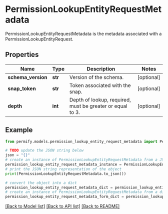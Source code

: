 # PermissionLookupEntityRequestMetadata

PermissionLookupEntityRequestMetadata is the metadata associated with a PermissionLookupEntityRequest.

## Properties

Name | Type | Description | Notes
------------ | ------------- | ------------- | -------------
**schema_version** | **str** | Version of the schema. | [optional] 
**snap_token** | **str** | Token associated with the snap. | [optional] 
**depth** | **int** | Depth of lookup, required, must be greater or equal to 3. | [optional] 

## Example

```python
from permify.models.permission_lookup_entity_request_metadata import PermissionLookupEntityRequestMetadata

# TODO update the JSON string below
json = "{}"
# create an instance of PermissionLookupEntityRequestMetadata from a JSON string
permission_lookup_entity_request_metadata_instance = PermissionLookupEntityRequestMetadata.from_json(json)
# print the JSON string representation of the object
print(PermissionLookupEntityRequestMetadata.to_json())

# convert the object into a dict
permission_lookup_entity_request_metadata_dict = permission_lookup_entity_request_metadata_instance.to_dict()
# create an instance of PermissionLookupEntityRequestMetadata from a dict
permission_lookup_entity_request_metadata_form_dict = permission_lookup_entity_request_metadata.from_dict(permission_lookup_entity_request_metadata_dict)
```
[[Back to Model list]](../README.md#documentation-for-models) [[Back to API list]](../README.md#documentation-for-api-endpoints) [[Back to README]](../README.md)


